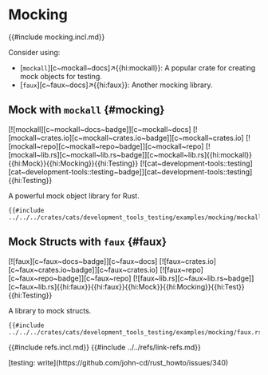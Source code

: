 # Mocking

{{#include mocking.incl.md}}

Consider using:

- [`mockall`][c~mockall~docs]↗{{hi:mockall}}: A popular crate for creating mock objects for testing.
- [`faux`][c~faux~docs]↗{{hi:faux}}: Another mocking library.

## Mock with `mockall` {#mocking}

[![mockall][c~mockall~docs~badge]][c~mockall~docs] [![mockall~crates.io][c~mockall~crates.io~badge]][c~mockall~crates.io] [![mockall~repo][c~mockall~repo~badge]][c~mockall~repo] [![mockall~lib.rs][c~mockall~lib.rs~badge]][c~mockall~lib.rs]{{hi:mockall}}{{hi:Mock}}{{hi:Mocking}}{{hi:Testing}} [![cat~development-tools::testing][cat~development-tools::testing~badge]][cat~development-tools::testing]{{hi:Testing}}

A powerful mock object library for Rust.

```rust,editable
{{#include ../../../crates/cats/development_tools_testing/examples/mocking/mockall.rs:example}}
```

## Mock Structs with `faux` {#faux}

[![faux][c~faux~docs~badge]][c~faux~docs] [![faux~crates.io][c~faux~crates.io~badge]][c~faux~crates.io] [![faux~repo][c~faux~repo~badge]][c~faux~repo] [![faux~lib.rs][c~faux~lib.rs~badge]][c~faux~lib.rs]{{hi:faux}}{{hi:faux}}{{hi:Mock}}{{hi:Mocking}}{{hi:Test}}{{hi:Testing}}

A library to mock structs.

```rust,editable
{{#include ../../../crates/cats/development_tools_testing/examples/mocking/faux.rs:example}}
```

{{#include refs.incl.md}}
{{#include ../../refs/link-refs.md}}

<div class="hidden">
[testing: write](https://github.com/john-cd/rust_howto/issues/340)
</div>
